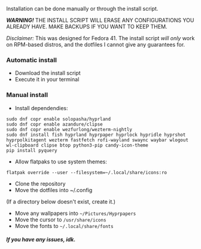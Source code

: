 Installation can be done manually or through the install script.

***WARNING!*** THE INSTALL SCRIPT WILL ERASE ANY CONFIGURATIONS YOU ALREADY HAVE. MAKE BACKUPS IF YOU WANT TO KEEP THEM.

*Disclaimer:* This was designed for Fedora 41. The install script *will only* work on RPM-based distros, and the dotfiles I cannot give any guarantees for.

### Automatic install
* Download the install script
* Execute it in your terminal

### Manual install
* Install dependendies:
```
sudo dnf copr enable solopasha/hyprland
sudo dnf copr enable azandure/clipse
sudo dnf copr enable wezfurlong/wezterm-nightly
sudo dnf install fish hyprland hyprpaper hyprlock hypridle hyprshot hyprpolkitagent wezterm fastfetch rofi-wayland swaync waybar wlogout wl-clipboard clipse btop python3-pip candy-icon-theme
pip install pyquery
```
* Allow flatpaks to use system themes:
```
flatpak override --user --filesystem=~/.local/share/icons:ro
```
* Clone the repository
* Move the dotfiles into ~/.config

(If a directory below doesn't exist, create it.)
* Move any wallpapers into ```~/Pictures/Hyprpapers```
* Move the cursor to ```/usr/share/icons```
* Move the fonts to ```~/.local/share/fonts```

##### If you have any issues, idk.
